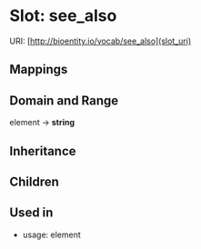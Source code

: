 # Slot: see_also




URI: [http://bioentity.io/vocab/see_also](slot_uri)
## Mappings

## Domain and Range

element -> **string**
## Inheritance

## Children

## Used in

 *  usage: element
